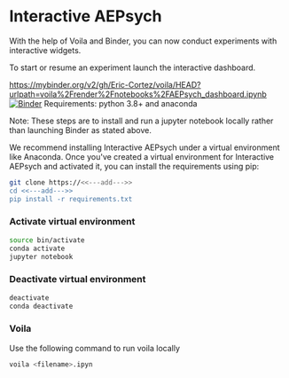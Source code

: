 # Interactive AEPsych

With the help of Voila and Binder, you can now
conduct experiments with interactive widgets.

To start or resume an experiment launch the interactive dashboard.

https://mybinder.org/v2/gh/Eric-Cortez/voila/HEAD?urlpath=voila%2Frender%2Fnotebooks%2FAEPsych_dashboard.ipynb
[![Binder](https://mybinder.org/badge_logo.svg)](https://mybinder.org/v2/gh/Eric-Cortez/voila/HEAD?urlpath=voila%2Frender%2Fnotebooks%2FAEPsych_dashboard.ipynb)
Requirements: python 3.8+ and anaconda

Note: These steps are to install and run a jupyter notebook locally
rather than launching Binder as stated above.

We recommend installing Interactive AEPsych under a virtual
environment like Anaconda. Once you've created a virtual environment
for Interactive AEPsych and activated it, you can install the requirements
using pip:

```bash
git clone https://<<---add--->>
cd <<---add--->>
pip install -r requirements.txt
```


### Activate virtual environment

```bash
source bin/activate
conda activate
jupyter notebook
```
### Deactivate virtual environment
```bash
deactivate
conda deactivate
```

### Voila

Use the following command to run voila locally

```bash
voila <filename>.ipyn
```
